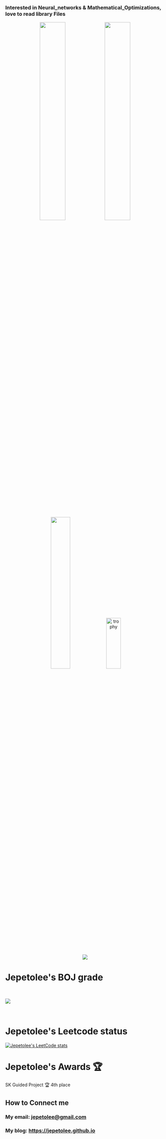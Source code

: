 ### Interested in Neural_networks & Mathematical_Optimizations, love to read library Files

<p align ="center">
<div align ="center">
<img width="40%"  src="https://github-readme-stats.vercel.app/api?username=jepetolee&count_private=true&show_icons=true&hide_border=true&hide_title=true" />
<img width="40%" src ="https://github-readme-streak-stats.herokuapp.com/?user=jepetolee&hide_border=true" />  
<img width="35%"  src="https://github-readme-stats.vercel.app/api/top-langs/?username=jepetolee&layout=compact&langs_count=8)" />                         
<img width="30%" height="160px" src="https://github-profile-trophy.vercel.app/?username=jepetolee&theme=darkhub&row=2&column=4&no-frame=true" 
     alt="trophy" />  
</div>
</p>

<p align ="center">
<a href="https://opgc.me/#/users/jepetolee" target="_blank"><img src="https://api.opgc.me/githubs/users/jepetolee/tag/?theme=basic" /></a>
</p>

# Jepetolee's BOJ grade 
<br> 
<p align ="center">
<div>
<img align='center' src="http://mazassumnida.wtf/api/v2/generate_badge?boj=leejeasok05">
</div>
</p>
<br>

# Jepetolee's Leetcode status

[![Jepetolee's LeetCode stats](https://leetcode-stats-six.vercel.app/api?username=jepetolee&theme=dark)](https://github.com/jepetolee/leetcode-stats)

# Jepetolee's Awards 🏆
SK Guided Project <Performance state prediction of SKT LTE base station equipment> 🏆 4th place


## How to Connect me
### My email: jepetolee@gmail.com
### My blog: https://jepetolee.github.io
